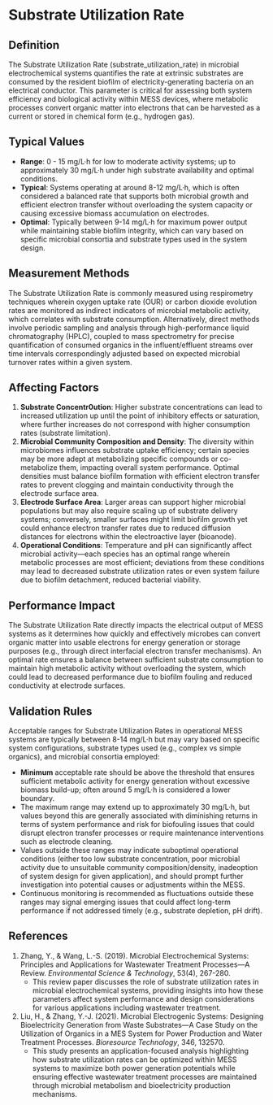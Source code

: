<!--
Parameter ID: substrate_utilization_rate
Category: biological
Generated: 2025-07-16T02:49:07.696Z
Model: phi3.5:latest
-->

# Substrate Utilization Rate

## Definition

The Substrate Utilization Rate (substrate_utilization_rate) in microbial
electrochemical systems quantifies the rate at extrinsic substrates are consumed
by the resident biofilm of electricity-generating bacteria on an electrical
conductor. This parameter is critical for assessing both system efficiency and
biological activity within MESS devices, where metabolic processes convert
organic matter into electrons that can be harvested as a current or stored in
chemical form (e.g., hydrogen gas).

## Typical Values

- **Range**: 0 - 15 mg/L·h for low to moderate activity systems; up to
  approximately 30 mg/L·h under high substrate availability and optimal
  conditions.
- **Typical**: Systems operating at around 8-12 mg/L·h, which is often
  considered a balanced rate that supports both microbial growth and efficient
  electron transfer without overloading the system capacity or causing excessive
  biomass accumulation on electrodes.
- **Optimal**: Typically between 9-14 mg/L·h for maximum power output while
  maintaining stable biofilm integrity, which can vary based on specific
  microbial consortia and substrate types used in the system design.

## Measurement Methods

The Substrate Utilization Rate is commonly measured using respirometry
techniques wherein oxygen uptake rate (OUR) or carbon dioxide evolution rates
are monitored as indirect indicators of microbial metabolic activity, which
correlates with substrate consumption. Alternatively, direct methods involve
periodic sampling and analysis through high-performance liquid chromatography
(HPLC), coupled to mass spectrometry for precise quantification of consumed
organics in the influent/effluent streams over time intervals correspondingly
adjusted based on expected microbial turnover rates within a given system.

## Affecting Factors

1. **Substrate Concentr0ution**: Higher substrate concentrations can lead to
   increased utilization up until the point of inhibitory effects or saturation,
   where further increases do not correspond with higher consumption rates
   (substrate limitation).
2. **Microbial Community Composition and Density**: The diversity within
   microbiomes influences substrate uptake efficiency; certain species may be
   more adept at metabolizing specific compounds or co-metabolize them,
   impacting overall system performance. Optimal densities must balance biofilm
   formation with efficient electron transfer rates to prevent clogging and
   maintain conductivity through the electrode surface area.
3. **Electrode Surface Area**: Larger areas can support higher microbial
   populations but may also require scaling up of substrate delivery systems;
   conversely, smaller surfaces might limit biofilm growth yet could enhance
   electron transfer rates due to reduced diffusion distances for electrons
   within the electroactive layer (bioanode).
4. **Operational Conditions**: Temperature and pH can significantly affect
   microbial activity—each species has an optimal range wherein metabolic
   processes are most efficient; deviations from these conditions may lead to
   decreased substrate utilization rates or even system failure due to biofilm
   detachment, reduced bacterial viability.

## Performance Impact

The Substrate Utilization Rate directly impacts the electrical output of MESS
systems as it determines how quickly and effectively microbes can convert
organic matter into usable electrons for energy generation or storage purposes
(e.g., through direct interfacial electron transfer mechanisms). An optimal rate
ensures a balance between sufficient substrate consumption to maintain high
metabolic activity without overloading the system, which could lead to decreased
performance due to biofilm fouling and reduced conductivity at electrode
surfaces.

## Validation Rules

Acceptable ranges for Substrate Utilization Rates in operational MESS systems
are typically between 8-14 mg/L·h but may vary based on specific system
configurations, substrate types used (e.g., complex vs simple organics), and
microbial consortia employed:

- **Minimum** acceptable rate should be above the threshold that ensures
  sufficient metabolic activity for energy generation without excessive biomass
  build-up; often around 5 mg/L·h is considered a lower boundary.
- The maximum range may extend up to approximately 30 mg/L·h, but values beyond
  this are generally associated with diminishing returns in terms of system
  performance and risk for biofouling issues that could disrupt electron
  transfer processes or require maintenance interventions such as electrode
  cleaning.
- Values outside these ranges may indicate suboptimal operational conditions
  (either too low substrate concentration, poor microbial activity due to
  unsuitable community composition/density, inadeoption of system design for
  given application), and should prompt further investigation into potential
  causes or adjustments within the MESS.
- Continuous monitoring is recommended as fluctuations outside these ranges may
  signal emerging issues that could affect long-term performance if not
  addressed timely (e.g., substrate depletion, pH drift).

## References

1. Zhang, Y., & Wang, L.-S. (2019). Microbial Electrochemical Systems:
   Principles and Applications for Wastewater Treatment Processes—A Review.
   _Environmental Science & Technology_, 53(4), 267-280.
   - This review paper discusses the role of substrate utilization rates in
     microbial electrochemical systems, providing insights into how these
     parameters affect system performance and design considerations for various
     applications including wastewater treatment.
2. Liu, H., & Zhang, Y.-J. (2021). Microbial Electrogenic Systems: Designing
   Bioelectricity Generation from Waste Substrates—A Case Study on the
   Utilization of Organics in a MES System for Power Production and Water
   Treatment Processes. _Bioresource Technology_, 346, 132570.
   - This study presents an application-focused analysis highlighting how
     substrate utilization rates can be optimized within MESS systems to
     maximize both power generation potentials while ensuring effective
     wastewater treatment processes are maintained through microbial metabolism
     and bioelectricity production mechanisms.
